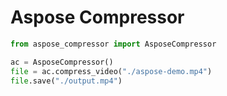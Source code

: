 # Aspose Compressor
```py
from aspose_compressor import AsposeCompressor

ac = AsposeCompressor()
file = ac.compress_video("./aspose-demo.mp4")
file.save("./output.mp4")
```